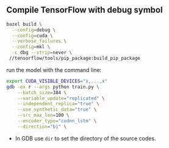 ## Compile TensorFlow with debug symbol

```bash
bazel build \
  --config=debug \
  --config=cuda \
  --verbose_failures \
  --config=mkl \
  -c dbg --strip=never \
 //tensorflow/tools/pip_package:build_pip_package
```

run the model with the command line:

```bash
export CUDA_VISIBLE_DEVICES="x,...,x"
gdb -ex r --args python train.py \
    --batch_size=384 \
    --variable_update="replicated" \
    --independent_replica="true" \
    --use_synthetic_data="true" \
    --src_max_len=100 \
    --encoder_type="cudnn_lstm" \
    --direction="bi" \
```

* In GDB use `dir` to set the directory of the source codes.
